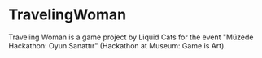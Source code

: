 # TravelingWoman
Traveling Woman is a game project by Liquid Cats for the event "Müzede Hackathon: Oyun Sanattır" (Hackathon at Museum: Game is Art).
